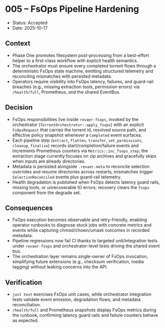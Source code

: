 # 005 – FsOps Pipeline Hardening

- Status: Accepted
- Date: 2025-10-17

## Context
- Phase One promotes filesystem post-processing from a best-effort helper to a first-class workflow with explicit health semantics.
- The orchestrator must ensure every completed torrent flows through a deterministic FsOps state machine, emitting structured telemetry and reconciling mismatches with persisted metadata.
- Operators require visibility into FsOps latency, failures, and guard-rail breaches (e.g., missing extraction tools, permission errors) via `/health/full`, Prometheus, and the shared EventBus.

## Decision
- FsOps responsibilities live inside `revaer-fsops`, invoked by the orchestrator (`TorrentOrchestrator::apply_fsops`) with an explicit `FsOpsRequest` that carries the torrent id, resolved source path, and effective policy snapshot whenever a `Completed` event surfaces.
- Each pipeline step (`extract`, `flatten`, `transfer`, `set_permissions`, `cleanup`, `finalise`) records start/completion/failure events and increments Prometheus counters via `Metrics::inc_fsops_step`; the extraction stage currently focuses on zip archives and gracefully skips when inputs are already directories.
- Metadata is persisted alongside `.revaer.meta` to reconcile selection overrides and resume directories across restarts; mismatches trigger `SelectionReconciled` events plus guard-rail telemetry.
- Health degradation is published when FsOps detects latency guard rails, missing tools, or unrecoverable IO errors; recovery clears the `fsops` component from the degrade set.

## Consequences
- FsOps execution becomes observable and retry-friendly, enabling operator runbooks to diagnose stuck jobs with concrete metrics and events while capturing chmod/chown/umask outcomes in recorded metadata.
- Pipeline regressions now fail CI thanks to targeted unit/integration tests under `revaer-fsops` and orchestrator-level tests driving the shared event bus.
- The orchestration layer remains single-owner of FsOps invocation, simplifying future extensions (e.g., checksum verification, media tagging) without leaking concerns into the API.

## Verification
- `just test` exercises FsOps unit cases, while orchestrator integration tests validate event emission, degradation flows, and metadata reconciliation.
- `/health/full` and Prometheus snapshots display FsOps metrics during the runbook, confirming latency guard rails and failure counters behave as expected.
